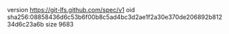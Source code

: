 version https://git-lfs.github.com/spec/v1
oid sha256:08858436d6c53b6f00b8c5ad4bc3d2ae1f2a30e370de206892b81234d6c23a6b
size 9683
